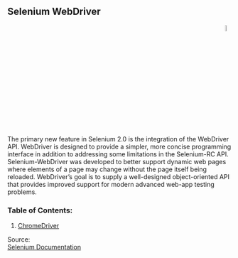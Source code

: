 ## Selenium WebDriver

<div align="right"> 
<img width="6%" height="6%" src="https://github.com/ikostan/ParaBankSeleniumAutomation/blob/master/images/selenium_webdriver.png" hspace="10">
</div>

The primary new feature in Selenium 2.0 is the integration of the WebDriver API. WebDriver is designed to provide a simpler, more concise programming interface in addition to addressing some limitations in the Selenium-RC API. Selenium-WebDriver was developed to better support dynamic web pages where elements of a page may change without the page itself being reloaded. WebDriver’s goal is to supply a well-designed object-oriented API that provides improved support for modern advanced web-app testing problems.<br/>

### Table of Contents:<br/>
1. [ChromeDriver](https://github.com/ikostan/TestAutomationFrameworkUsingAppiumWithPython/tree/master/drivers/chromedriver)<br/>

Source:<br/>
[Selenium Documentation](https://www.seleniumhq.org/docs/03_webdriver.jsp)<br/>
